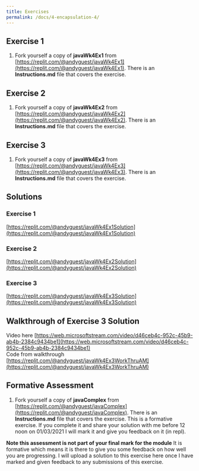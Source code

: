 ```yaml
---
title: Exercises
permalink: /docs/4-encapsulation-4/
---
```

## Exercise 1
1. Fork yourself a copy of **javaWk4Ex1** from [https://replit.com/@andyguest/javaWk4Ex1](https://replit.com/@andyguest/javaWk4Ex1). There is an **Instructions.md** file that covers the exercise. 

## Exercise 2
1. Fork yourself a copy of **javaWk4Ex2** from [https://replit.com/@andyguest/javaWk4Ex2](https://replit.com/@andyguest/javaWk4Ex2). There is an **Instructions.md** file that covers the exercise. 

## Exercise 3

1. Fork yourself a copy of **javaWk4Ex3** from [https://replit.com/@andyguest/javaWk4Ex3](https://replit.com/@andyguest/javaWk4Ex3). There is an **Instructions.md** file that covers the exercise. 

## Solutions
### Exercise 1
[https://replit.com/@andyguest/javaWk4Ex1Solution](https://replit.com/@andyguest/javaWk4Ex1Solution)
### Exercise 2
[https://replit.com/@andyguest/javaWk4Ex2Solution](https://replit.com/@andyguest/javaWk4Ex2Solution)
### Exercise 3
[https://replit.com/@andyguest/javaWk4Ex3Solution](https://replit.com/@andyguest/javaWk4Ex3Solution)


## Walkthrough of Exercise 3 Solution
Video here [https://web.microsoftstream.com/video/d46ceb4c-952c-45b9-ab4b-2384c9434be1](https://web.microsoftstream.com/video/d46ceb4c-952c-45b9-ab4b-2384c9434be1)  
Code from walkthrough [https://replit.com/@andyguest/javaWk4Ex3WorkThruAM](https://replit.com/@andyguest/javaWk4Ex3WorkThruAM)  


## Formative Assessment
1. Fork yourself a copy of **javaComplex** from [https://replit.com/@andyguest/javaComplex](https://replit.com/@andyguest/javaComplex). There is an **Instructions.md** file that covers the exercise. This is a formative exercise. If you complete it and share your solution with me before 12 noon on 01/03/2021 I will mark it and give you feedback on it (in repl).

**Note this assessment is not part of your final mark for the module** It is formative which means it is there to give you some feedback on how well you are progressing. I will upload a solution to this exercise here once I have marked and given feedback to any submissions of this exercise.